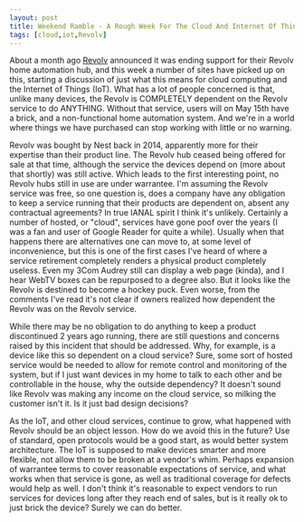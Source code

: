 ```yaml
---
layout: post
title: Weekend Ramble - A Rough Week For The Cloud And Internet Of Things
tags: [cloud,iot,Revolv]
---
```

About a month ago [Revolv](http://www.revolv.com/) announced it was ending support for their Revolv home automation hub, and this week a number of sites have picked up on this, starting a discussion of just what this means for cloud computing and the Internet of Things (IoT).  What has a lot of people concerned is that, unlike many devices, the Revolv is COMPLETELY dependent on the Revolv service to do ANYTHING.  Without that service, users will on May 15th have a brick, and a non-functional home automation system.  And we're in a world where things we have purchased can stop working with little or no warning.

Revolv was bought by Nest back in 2014, apparently more for their expertise than their product line.  The Revolv hub ceased being offered for sale at that time, although the service the devices depend on (more about that shortly) was still active.  Which leads to the first interesting point, no Revolv hubs still in use are under warrantee.  I'm assuming the Revolv service was free, so one question is, does a company have any obligation to keep a service running that their products are dependent on, absent any contractual agreements?  In true IANAL spirit I think it's unlikely.  Certainly a number of hosted, or "cloud", services have gone poof over the years (I was a fan and user of Google Reader for quite a while).  Usually when that happens there are alternatives one can move to, at some level of inconvenience, but this is one of the first cases I've heard of where a service retirement completely renders a physical product completely useless.  Even my 3Com Audrey still can display a web page (kinda), and I hear WebTV boxes can be repurposed to a degree also.  But it looks like the Revolv is destined to become a hockey puck.  Even worse, from the comments I've read it's not clear if owners realized how dependent the Revolv was on the Revolv service.

While there may be no obligation to do anything to keep a product discontinued 2 years ago running, there are still questions and concerns raised by this incident that should be addressed.  Why, for example, is a device like this so dependent on a cloud service?  Sure, some sort of hosted service would be needed to allow for remote control and monitoring of the system, but if I just want devices in my home to talk to each other and be controllable in the house, why the outside dependency?  It doesn't sound like Revolv was making any income on the cloud service, so milking the customer isn't it.  Is it just bad design decisions?  


As the IoT, and other cloud services, continue to grow, what happened with Revolv should be an object lesson.  How do we avoid this in the future?  Use of standard, open protocols would be a good start, as would better system architecture.  The IoT is supposed to make devices smarter and more flexible, not allow them to be broken at a vendor's whim.  Perhaps expansion of warrantee terms to cover reasonable expectations of service, and what works when that service is gone,  as well as traditional coverage for defects would help as well.  I don't think it's reasonable to expect vendors to run services for devices long after they reach end of sales, but is it really ok to just brick the device?  Surely we can do better.

